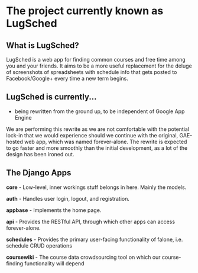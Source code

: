 The project currently known as LugSched
=============

What is LugSched?
-----------------------------
LugSched is a web app for finding common courses and free time among you
and your friends. It aims to be a more useful replacement for the deluge of
screenshots of spreadsheets with schedule info that gets posted to
Facebook/Google+ every time a new term begins.


LugSched is currently...
-----------------------------
 * being rewritten from the ground up, to be independent of Google App Engine

We are performing this rewrite as we are not comfortable with the potential
lock-in that we would experience should we continue with the original,
GAE-hosted web app, which was named forever-alone. The rewrite is expected to go
faster and more smoothly than the initial development, as a lot of the design
has been ironed out.


The Django Apps
---------------
**core** - Low-level, inner workings stuff belongs in here. Mainly the models.

**auth** - Handles user login, logout, and registration.

**appbase** - Implements the home page.

**api** - Provides the RESTful API, through which other apps can access
forever-alone.

**schedules** - Provides the primary user-facing functionality of falone, i.e.
schedule CRUD operations

**coursewiki** - The course data crowdsourcing tool on which our course-finding
functionality will depend

